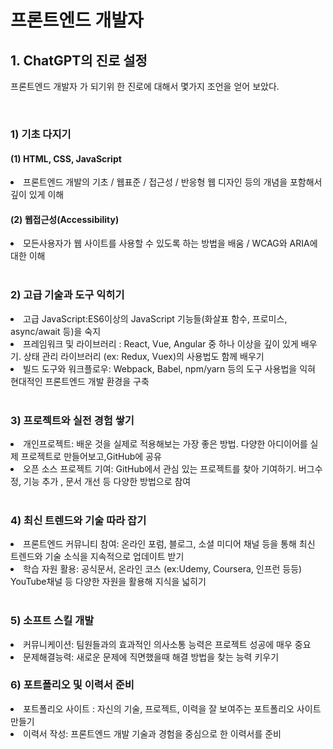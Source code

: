 <h1> 프론트엔드 개발자 </h1>
<h2> 1. ChatGPT의 진로 설정</h2>
<p> 프론트엔드 개발자 가 되기위 한 진로에 대해서 몇가지 조언을 얻어 보았다.</p>
<br/>
<h3> 1) 기초 다지기 </h3>
<h4> (1) HTML, CSS, JavaScript </h4>
<li>프론트엔드 개발의 기초 / 웹표준 / 접근성 / 반응형 웹 디자인 등의 개념을 포함해서 깊이 있게 이해</li>
<h4>(2) 웹접근성(Accessibility)</h4>
<li>모든사용자가 웹 사이트를 사용할 수 있도록 하는 방법을 배움 / WCAG와 ARIA에 대한 이해</li>
<br/>
<h3>2) 고급 기술과 도구 익히기</h3>
<li>고급 JavaScript:ES6이상의 JavaScript 기능들(화살표 함수, 프로미스, async/await 등)을 숙지</li>
<li>프레임워크 및 라이브러리 : React, Vue, Angular 중 하나 이상을 깊이 있게 배우기. 상태 관리 라이브러리 (ex: Redux, Vuex)의 사용법도 함께 배우기</li>
<li>빌드 도구와 워크플로우: Webpack, Babel, npm/yarn 등의 도구 사용법을 익혀 현대적인 프론트엔드 개발 환경을 구축</li>
<br/>
<h3>3) 프로젝트와 실전 경험 쌓기</h3>
<li>개인프로젝트: 배운 것을 실제로 적용해보는 가장 좋은 방법. 다양한 아디이어를 실제 프로젝트로 만들어보고,GitHub에 공유</li>
<li>오픈 소스 프로젝트 기여: GitHub에서 관심 있는 프로젝트를 찾아 기여하기. 버그수정, 기능 추가 , 문서 개선 등 다양한 방법으로 참여</li>
<br/>
<h3> 4) 최신 트렌드와 기술 따라 잡기</h3>
<li>프론트엔드 커뮤니티 참여: 온라인 포럼, 블로그, 소셜 미디어 채널 등을 통해 최신 트렌드와 기술 소식을 지속적으로 업데이트 받기</li>
<li>학습 자원 활용: 공식문서, 온라인 코스 (ex:Udemy, Coursera, 인프런 등등) YouTube채널 등 다양한 자원을 활용해 지식을 넓히기 </li>
<br/>
<h3>5) 소프트 스킬 개발</h3>
<li>커뮤니케이션: 팀원들과의 효과적인 의사소통 능력은 프로젝트 성공에 매우 중요</li>
<li>문제해결능력: 새로운 문제에 직면했을때 해결 방법을 찾는 능력 키우기</li>
<h3>6) 포트폴리오 및 이력서 준비</h3>
<li>포트폴리오 사이트 : 자신의 기술, 프로젝트, 이력을 잘 보여주는 포트폴리오 사이트 만들기</li>
<li>이력서 작성: 프론트엔드 개발 기술과 경험을 중심으로 한 이력서를 준비</li>